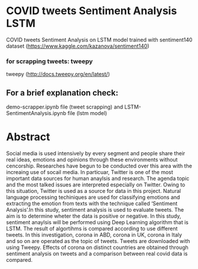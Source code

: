 # COVID tweets Sentiment Analysis LSTM
 COVID tweets Sentiment Analysis on LSTM model trained with sentiment140 dataset (https://www.kaggle.com/kazanova/sentiment140)

### for scrapping tweets: tweepy
tweepy (http://docs.tweepy.org/en/latest/)


## For a brief explanation check:
demo-scrapper.ipynb file (tweet scrapping) and 
LSTM-SentimentAnalysis.ipynb file (lstm model)


# Abstract
Social media is used intensively by every segment and people share their real ideas, emotions and opinions through these environments without cencorship. Researches have begun to be conducted over this area with the increaing use of socail media. In particuar, Twitter is one of the most important data sources for human anaylsis and research. The agenda topic and the most talked issues are interpreted especially on Twitter. Owing to this situation, Twitter is used as a source for data in this project. Natural language processing techiniques are used for classifying emotions and extracting the emotion from texts with the technique called ‘Sentiment Analysis’.In this study, sentiment analysis is used to evaluate tweets. The aim is to determine wheter the data is positive or negative. In this study, sentiment anaylsis will be performed using Deep Learning algorithm that is LSTM. The result of algortihms is compared according to use different tweets. In this investigation, corona in ABD, corona in UK, corona in Italy and so on are operated as the topic of tweets. Tweets are downloaded with using Tweepy. Effects of corona on distinct countries are obtained through sentiment analysis on tweets and a comparison between real covid data is compared.

